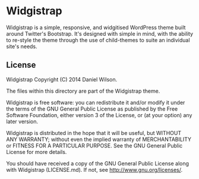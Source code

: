 # Widgistrap
Widgistrap is a simple, responsive, and widgitised WordPress theme built around Twitter's Bootstrap. 
It's designed with simple in mind, with the ability to re-style the theme through the use of child-themes to suite an individual site's needs.

## License
Widgistrap Copyright (C) 2014 Daniel Wilson.

The files within this directory are part of the Widgistrap theme.

Widgistrap is free software: you can redistribute it and/or modify
it under the terms of the GNU General Public License as published by
the Free Software Foundation, either version 3 of the License, or
(at your option) any later version.

Widgistrap is distributed in the hope that it will be useful,
but WITHOUT ANY WARRANTY; without even the implied warranty of
MERCHANTABILITY or FITNESS FOR A PARTICULAR PURPOSE.  See the
GNU General Public License for more details.

You should have received a copy of the GNU General Public License
along with Widgistrap (LICENSE.md).  If not, see <http://www.gnu.org/licenses/>.